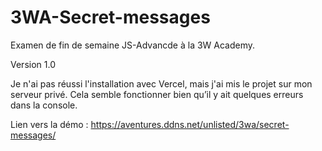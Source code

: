 # 3WA-Secret-messages

Examen de fin de semaine JS-Advancde à la 3W Academy.

Version 1.0

Je n'ai pas réussi l'installation avec Vercel, mais j'ai mis le projet sur mon serveur privé. Cela semble fonctionner bien qu’il y ait quelques erreurs dans la console.

Lien vers la démo : https://aventures.ddns.net/unlisted/3wa/secret-messages/
